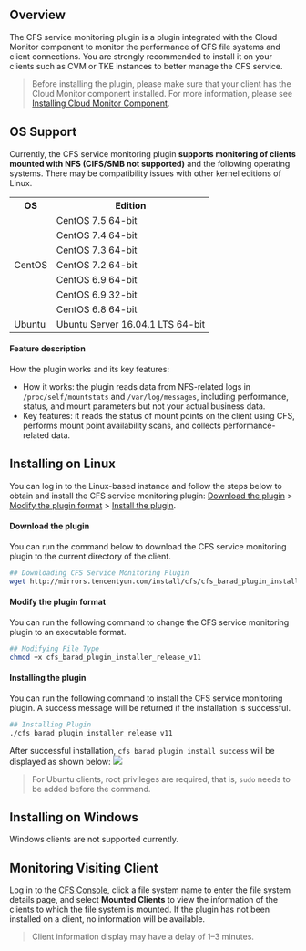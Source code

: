 ## Overview
The CFS service monitoring plugin is a plugin integrated with the Cloud Monitor component to monitor the performance of CFS file systems and client connections. You are strongly recommended to install it on your clients such as CVM or TKE instances to better manage the CFS service.

>Before installing the plugin, please make sure that your client has the Cloud Monitor component installed. For more information, please see [Installing Cloud Monitor Component](https://intl.cloud.tencent.com/document/product/248/6211).

## OS Support

Currently, the CFS service monitoring plugin **supports monitoring of clients mounted with NFS (CIFS/SMB not supported)** and the following operating systems. There may be compatibility issues with other kernel editions of Linux.


<table>
   <tr>
      <th>OS</th>
      <th>Edition</th>
   </tr>
   <tr>
      <td rowspan=7>CentOS</td>
      <td>CentOS 7.5 64-bit</td>
   </tr>
   <tr>
      <td>CentOS 7.4 64-bit</td>
   </tr>
   <tr>
      <td>CentOS 7.3 64-bit</td>
   </tr>
   <tr>
      <td>CentOS 7.2 64-bit</td>
   </tr>
   <tr>
      <td>CentOS 6.9 64-bit</td>
   </tr>
   <tr>
      <td>CentOS 6.9 32-bit</td>
   </tr>
   <tr>
      <td>CentOS 6.8 64-bit</td>
   </tr>
   <tr>
      <td>Ubuntu</td>
      <td>Ubuntu Server 16.04.1 LTS 64-bit</td>
   </tr>
</table>

#### Feature description

How the plugin works and its key features:

- How it works: the plugin reads data from NFS-related logs in `/proc/self/mountstats` and `/var/log/messages`, including performance, status, and mount parameters but not your actual business data.
- Key features: it reads the status of mount points on the client using CFS, performs mount point availability scans, and collects performance-related data.

## Installing on Linux

You can log in to the Linux-based instance and follow the steps below to obtain and install the CFS service monitoring plugin: [Download the plugin](#step1) > [Modify the plugin format](#step2) > [Install the plugin](#step3).

<span id="step1"></span>
#### Download the plugin
You can run the command below to download the CFS service monitoring plugin to the current directory of the client.

```sh
## Downloading CFS Service Monitoring Plugin
wget http://mirrors.tencentyun.com/install/cfs/cfs_barad_plugin_installer_release_v11
```

<span id="step2"></span>
#### Modify the plugin format
You can run the following command to change the CFS service monitoring plugin to an executable format.

```sh
## Modifying File Type
chmod +x cfs_barad_plugin_installer_release_v11
```

<span id="step3"></span>
#### Installing the plugin
You can run the following command to install the CFS service monitoring plugin. A success message will be returned if the installation is successful.

```sh
## Installing Plugin
./cfs_barad_plugin_installer_release_v11
```
After successful installation, `cfs barad plugin install success` will be displayed as shown below:
![](https://main.qcloudimg.com/raw/d4138a9caa55d3b2ef030f658b3e86e9.png)

>For Ubuntu clients, root privileges are required, that is, `sudo` needs to be added before the command.



## Installing on Windows
Windows clients are not supported currently.


## Monitoring Visiting Client

Log in to the [CFS Console](https://console.cloud.tencent.com/cfs), click a file system name to enter the file system details page, and select **Mounted Clients** to view the information of the clients to which the file system is mounted. If the plugin has not been installed on a client, no information will be available.
>Client information display may have a delay of 1–3 minutes.
